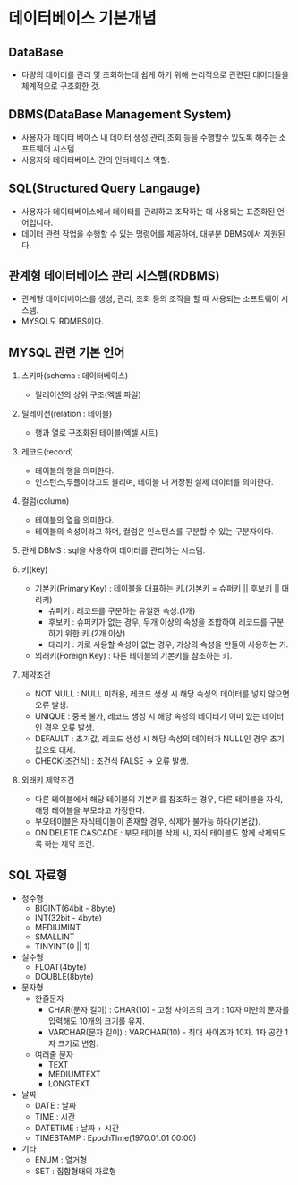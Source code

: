 # 데이터베이스 기본개념

## DataBase
- 다량의 데이터를 관리 및 조회하는데 쉽게 하기 위해 논리적으로 관련된 데이터들을 체계적으로 구조화한 것.

## DBMS(DataBase Management System)
- 사용자가 데이터 베이스 내 데이터 생성,관리,조회 등을 수행할수 있도록 해주는 소프트웨어 시스템.
- 사용자와 데이터베이스 간의 인터페이스 역할.

## SQL(Structured Query Langauge)
- 사용자가 데이터베이스에서 데이터를 관리하고 조작하는 데 사용되는 표준화된 언어입니다.
- 데이터 관련 작업을 수행할 수 있는 명령어를 제공하며, 대부분 DBMS에서 지원된다.

## 관계형 데이터베이스 관리 시스템(RDBMS)
- 관계형 데이터베이스를 생성, 관리, 조회 등의 조작을 할 때 사용되는 소프트웨어 시스템.
- MYSQL도 RDMBS이다.

## MYSQL 관련 기본 언어
1. 스키마(schema : 데이터베이스)
    - 릴레이션의 상위 구조(엑셀 파일)
2. 릴레이션(relation : 테이블)
    - 행과 열로 구조화된 테이블(엑셀 시트)
3. 레코드(record)
    - 테이블의 행을 의미한다.
    - 인스턴스,투플이라고도 불리며, 테이블 내 저장된 실제 데이터를 의미한다.
4. 컬럼(column)
    - 테이블의 열을 의미한다.
    - 테이블의 속성이라고 하며, 컬럼은 인스턴스를 구분할 수 있는 구분자이다.
5. 관계 DBMS : sql을 사용하여 데이터를 관리하는 시스템.

6. 키(key)
    - 기본키(Primary Key) : 테이블을 대표하는 키.(기본키 = 슈퍼키 || 후보키 || 대리키)
        - 슈퍼키 : 레코드를 구분하는 유일한 속성.(1개)
        - 후보키 : 슈퍼키가 없는 경우, 두개 이상의 속성을 조합하여 레코드를 구분하기 위한 키.(2개 이상)
        - 대리키 : 키로 사용할 속성이 없는 경우, 가상의 속성을 만들어 사용하는 키.
    - 외래키(Foreign Key) : 다른 테이블의 기본키를 참조하는 키.

7. 제약조건
    - NOT NULL : NULL 미허용, 레코드 생성 시 해당 속성의 데이터를 넣지 않으면 오류 발생.
    - UNIQUE : 중복 불가, 레코드 생성 시 해당 속성의 데이터가 이미 있는 데이터인 경우 오류 발생.
    - DEFAULT : 초기값, 레코드 생성 시 해당 속성의 데이터가 NULL인 경우 초기값으로 대체.
    - CHECK(조건식) : 조건식 FALSE -> 오류 발생.

8. 외래키 제약조건
    - 다른 테이블에서 해당 테이블의 기본키를 참조하는 경우, 다른 테이블을 자식, 해당 테이블을 부모라고 가정한다.
    - 부모테이블은 자식테이블이 존재할 경우, 삭제가 불가능 하다(기본값).
    - ON DELETE CASCADE : 부모 테이블 삭제 시, 자식 테이블도 함께 삭제되도록 하는 제약 조건.

## SQL 자료형
- 정수형
    - BIGINT(64bit - 8byte)
    - INT(32bit - 4byte)
    - MEDIUMINT
    - SMALLINT
    - TINYINT(0 || 1)
- 실수형
    - FLOAT(4byte)
    - DOUBLE(8byte)
- 문자형
    - 한줄문자
        - CHAR(문자 길이) : CHAR(10) - 고정 사이즈의 크기 : 10자 미만의 문자를 입력해도 10개의 크기를 유지.
        - VARCHAR(문자 길이) : VARCHAR(10) - 최대 사이즈가 10자. 1자 공간 1자 크기로 변함.
    - 여러줄 문자
        - TEXT
        - MEDIUMTEXT
        - LONGTEXT
- 날짜
    - DATE : 날짜
    - TIME : 시간
    - DATETIME : 날짜 + 시간
    - TIMESTAMP : EpochTIme(1970.01.01 00:00)
- 기타
    - ENUM : 열거형
    - SET : 집합형태의 자료형

